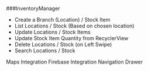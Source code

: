 ###InventoryManager 
- Create a Branch (Location) / Stock Item
- List Locations / Stock (Based on chosen location)
- Update Locations / Stock Items
- Update Stock Item Quantity from RecyclerView
- Delete Locations / Stock (on Left Swipe)
- Search Locations / Stock

Maps Integration
Firebase Integration
Navigation Drawer

